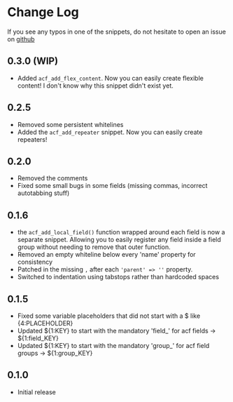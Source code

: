 # Change Log

If you see any typos in one of the snippets, do not hesitate to open an issue on [github](https://github.com/timlogemann/code-acf-snippets)

## 0.3.0 (WIP)
- Added `acf_add_flex_content`. Now you can easily create flexible content! I don't know why this snippet didn't exist yet.

## 0.2.5
- Removed some persistent whitelines
- Added the `acf_add_repeater` snippet. Now you can easily create repeaters!

## 0.2.0
- Removed the comments
- Fixed some small bugs in some fields (missing commas, incorrect autotabbing stuff)

## 0.1.6
- the `acf_add_local_field()` function wrapped around each field is now a separate snippet. Allowing you to easily register any field inside a field group without needing to remove that outer function.
- Removed an empty whiteline below every 'name' property for consistency
- Patched in the missing `,` after each `'parent' => ''` property.
- Switched to indentation using tabstops rather than hardcoded spaces

## 0.1.5
- Fixed some variable placeholders that did not start with a $ like {4:PLACEHOLDER}
- Updated ${1:KEY} to start with the mandatory 'field_' for acf fields -> ${1:field_KEY}
- Updated ${1:KEY} to start with the mandatory 'group_' for acf field groups -> ${1:group_KEY}

## 0.1.0
- Initial release
